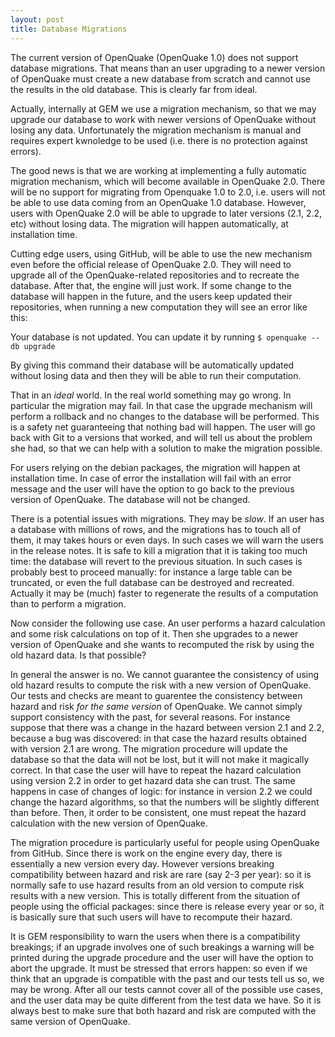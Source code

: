 ```yaml
---
layout: post
title: Database Migrations
---
```


The current version of OpenQuake (OpenQuake 1.0) does not support database
migrations. That means than an user upgrading to a newer version of OpenQuake
must create a new database from scratch and cannot use the results in the
old database. This is clearly far from ideal.

Actually, internally at GEM we use a migration mechanism, so that
we may upgrade our database to work with newer versions of OpenQuake
without losing any data. Unfortunately the migration mechanism
is manual and requires expert kwnoledge to be used (i.e. there is
no protection against errors).

The good news is that we are working at implementing a fully automatic
migration mechanism, which will become available in OpenQuake 2.0.
There will be no support for migrating from Openquake 1.0 to 2.0, i.e.
users will not be able to use data coming from an OpenQuake 1.0
database. However, users with OpenQuake 2.0 will be able to upgrade to
later versions (2.1, 2.2, etc) without losing data.
The migration will happen automatically, at installation time.

Cutting edge users, using GitHub, will be able to use the new mechanism
even before the official release of OpenQuake 2.0. They will need
to upgrade all of the OpenQuake-related repositories and to recreate
the database. After that, the engine will just work. If some
change to the database will happen in the future, and the users keep
updated their repositories, when running a new computation
they will see an error like this:

  Your database is not updated. You can update it by running
  `$ openquake --db upgrade`

By giving this command their database will be automatically updated
without losing data and then they will be able to run their computation.

That in an *ideal* world. In the real world something may go wrong.
In particular the migration may fail. In that case the upgrade mechanism
will perform a rollback and no changes to the database will be performed.
This is a safety net guaranteeing that nothing bad will happen.
The user will go back with Git to a versions that worked, and will tell
us about the problem she had, so that we can help with a solution
to make the migration possible.

For users relying on the debian packages, the migration will happen at
installation time. In case of error the installation will fail
with an error message and the user will have the option to go back
to the previous version of OpenQuake. The database will not be changed.

There is a potential issues with migrations. They may be *slow*. If an
user has a database with millions of rows, and the migrations has to touch
all of them, it may takes hours or even days. In such cases we will
warn the users in the release notes. It is safe to kill a migration
that it is taking too much time: the database will revert to the
previous situation. In such cases is probably best to proceed
manually: for instance a large table can be truncated, or even
the full database can be destroyed and recreated. Actually it may be
(much) faster to regenerate the results of a computation than to perform
a migration.

Now consider the following use case. An user performs a hazard
calculation and some risk calculations on top of it. Then she upgrades
to a newer version of OpenQuake and she wants to recomputed the risk
by using the old hazard data. Is that possible?

In general the answer is no. We cannot guarantee the consistency of using
old hazard results to compute the risk with a new version of OpenQuake.
Our tests and checks are meant to guarentee the consistency between
hazard and risk *for the same version* of OpenQuake. We cannot simply
support consistency with the past, for several reasons. For instance
suppose that there was a change in the hazard between version 2.1 and 2.2,
because a bug was discovered: in that case the hazard results obtained
with version 2.1 are wrong. The migration procedure will update the database
so that the data will not be lost, but it will not make it magically
correct. In that case the user will have to repeat the hazard calculation
using version 2.2 in order to get hazard data she can trust.
The same happens in case of changes of logic: for instance in version 2.2
we could change the hazard algorithms, so that the numbers will be slightly
different than before. Then, it order to be consistent, one must
repeat the hazard calculation with the new version of OpenQuake.

The migration procedure is particularly useful for people using
OpenQuake from GitHub. Since there is work on the engine every day,
there is essentially a new version every day. However versions
breaking compatibility between hazard and risk are rare (say 2-3 per
year): so it is normally safe to use hazard results from an old
version to compute risk results with a new version. This is totally
different from the situation of people using the official packages:
since there is release every year or so, it is basically sure that
such users will have to recompute their hazard.

It is GEM responsibility to warn the users when there is a
compatibility breakings; if an upgrade involves one of such breakings a
warning will be printed during the upgrade procedure and the user will
have the option to abort the upgrade. It must be stressed that errors
happen: so even if we think that an upgrade is compatible with the
past and our tests tell us so, we may be wrong. After all our tests
cannot cover all of the possible use cases, and the user data may be
quite different from the test data we have.  So it is always best to
make sure that both hazard and risk are computed with the same version
of OpenQuake.

